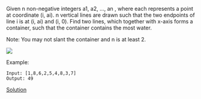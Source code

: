 Given n non-negative integers a1, a2, ..., an , where each represents a point at coordinate (i, ai). n vertical lines are drawn such that the two endpoints of line i is at (i, ai) and (i, 0). Find two lines, which together with x-axis forms a container, such that the container contains the most water.

Note: You may not slant the container and n is at least 2.

![](https://s3-lc-upload.s3.amazonaws.com/uploads/2018/07/17/question_11.jpg)

Example:
```
Input: [1,8,6,2,5,4,8,3,7]
Output: 49
```

[Solution](https://leetcode.com/problems/container-with-most-water/solution/)

